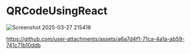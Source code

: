 # QRCodeUsingReact
![Screenshot 2025-03-27 215418](https://github.com/user-attachments/assets/f33410c3-aab7-4999-97be-353b0a6eb931)


https://github.com/user-attachments/assets/a6a7d4f1-71ca-4a1a-ab59-741c71b10ddb

